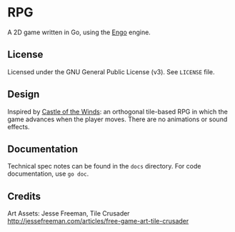 # RPG

A 2D game written in Go, using the [Engo](https://www.github.com/EngoEngine/engo)
engine.

## License

Licensed under the GNU General Public License (v3). See `LICENSE`
file.

## Design

Inspired by
[Castle of the Winds](https://en.wikipedia.org/wiki/Castle_of_the_Winds): an
orthogonal tile-based RPG in which the game advances when the player moves. There
are no animations or sound effects.

## Documentation

Technical spec notes can be found in the `docs` directory. For code
documentation, use `go doc`.

## Credits

Art Assets: Jesse Freeman, Tile Crusader
http://jessefreeman.com/articles/free-game-art-tile-crusader
